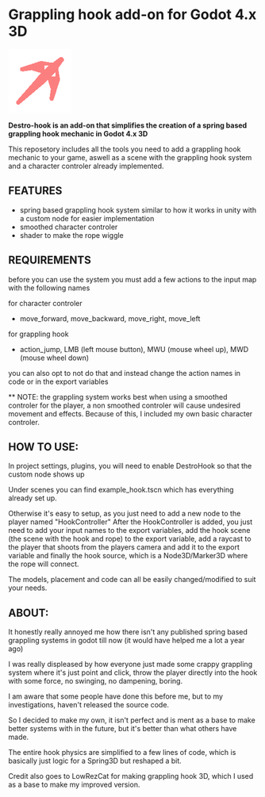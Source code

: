 # Grappling hook add-on for Godot 4.x 3D

![Alt text](addons/destrohook/textures/hook.png)

**Destro-hook is an add-on that simplifies the creation of a spring based grappling hook mechanic in Godot 4.x 3D**

This reposetory includes all the tools you need to add a grappling hook mechanic to your game, aswell as a scene with the grappling hook system and a character controler already implemented.

## FEATURES
- spring based grappling hook system similar to how it works in unity with a custom node for easier implementation
- smoothed character controler
- shader to make the rope wiggle

## REQUIREMENTS
before you can use the system you must add a few actions to the input map with the following names

for character controler
- move_forward, move_backward, move_right, move_left

for grappling hook
- action_jump, LMB (left mouse button), MWU (mouse wheel up), MWD (mouse wheel down)

you can also opt to not do that and instead change the action names in code or in the export variables

** NOTE: the grappling system works best when using a smoothed controler for the player, a non smoothed controler will cause undesired movement and effects. Because of this, I included my own basic character controler.

## HOW TO USE:
In project settings, plugins, you will need to enable DestroHook so that the custom node shows up

Under scenes you can find example_hook.tscn which has everything already set up.

Otherwise it's easy to setup, as you just need to add a new node to the player named "HookController"
After the HookController is added, you just need to add your input names to the export variables, add the hook scene (the scene with the hook and rope) to the export variable, add a raycast to the player that shoots from the players camera and add it to the export variable and finally the hook source, which is a Node3D/Marker3D where the rope will connect.

The models, placement and code can all be easily changed/modified to suit your needs.
## ABOUT:
It honestly really annoyed me how there isn't any published spring based grappling systems in godot till now (it would have helped me a lot a year ago)

I was really displeased by how everyone just made some crappy grappling system where it's just point and click, throw the player directly into the hook with some force, no swinging, no dampening, boring.

I am aware that some people have done this before me, but to my investigations, haven't released the source code.

So I decided to make my own, it isn't perfect and is ment as a base to make better systems with in the future, but it's better than what others have made.

The entire hook physics are simplified to a few lines of code, which is basically just logic for a Spring3D but reshaped a bit.

Credit also goes to LowRezCat for making grappling hook 3D, which I used as a base to make my improved version.


